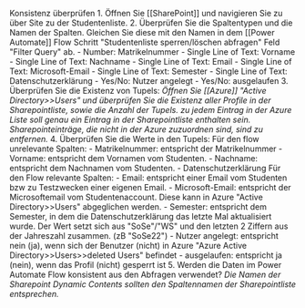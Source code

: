 Konsistenz überprüfen
	1. Öffnen Sie [[SharePoint]] und navigieren Sie zu über Site zu der Studentenliste.
	2. Überprüfen Sie die Spaltentypen und die Namen der Spalten. Gleichen Sie diese mit den Namen in dem [[Power Automate]] Flow Schritt "Studentenliste sperren/löschen abfragen" Feld "Filter Query" ab. 
		- Number: Matrikelnummer
		- Single Line of Text: Vorname
		- Single Line of Text: Nachname
		- Single Line of Text: Email
		- Single Line of Text: Microsoft-Email
		- Single Line of Text: Semester
		- Single Line of Text: Datenschutzerklärung
		- Yes/No: Nutzer angelegt
		- Yes/No: ausgelaufen
	3. Überprüfen Sie die Existenz von Tupels:
		*Öffnen Sie [[Azure]] "Active Directory>>Users" und überprüfen Sie die Existenz aller Profile in der Sharepointliste, sowie die Anzahl der Tupels. zu jedem Eintrag in der Azure Liste soll genau ein Eintrag in der Sharepointliste enthalten sein. Sharepointeinträge, die nicht in der Azure zuzuordnen sind, sind zu entfernen.*
	4. Überprüfen Sie die Werte in den Tupels:
		Für den flow unrelevante Spalten:
			- Matrikelnummer: entspricht der Matrikelnummer 
			- Vorname: entspricht dem Vornamen vom Studenten.
			- Nachname: entspricht dem Nachnamen vom Studenten.
			- Datenschutzerklärung
		Für den Flow relevante Spalten:
			- Email: entspricht einer Email vom Studenten bzw zu Testzwecken einer eigenen Email.
			- Microsoft-Email: entspricht der Microsoftemail vom Studentenaccount. Diese kann in Azure "Active Directory>>Users" abgeglichen werden.
			- Semester: entspricht dem Semester, in dem die Datenschutzerklärung das letzte Mal aktualisiert wurde. Der Wert setzt sich aus "SoSe"/"WS" und den letzten 2 Ziffern aus der Jahreszahl zusammen. (zB "SoSe22")
			- Nutzer angelegt: entspricht nein (ja), wenn sich der Benutzer (nicht) in Azure "Azure Active Directory>>Users>>deleted Users" befindet
			- ausgelaufen: entspricht ja (nein), wenn das Profil (nicht) gesperrt ist 
	5. Werden die Daten im Power Automate Flow konsistent aus den Abfragen verwendet?
		*Die Namen der Sharepoint Dynamic Contents sollten den Spaltennamen der Sharepointliste entsprechen.*

